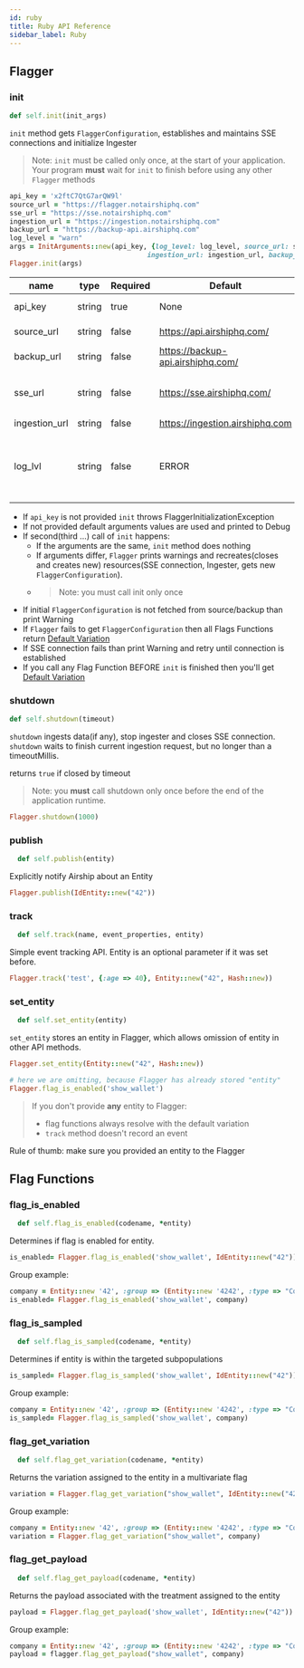 ```yaml
---
id: ruby
title: Ruby API Reference
sidebar_label: Ruby
---
```


## Flagger
### init

```ruby
def self.init(init_args)
```

`init` method gets `FlaggerConfiguration`, establishes and maintains SSE connections and initialize Ingester

> Note: `init` must be called only once, at the start of your application. 
>Your program __must__ wait for `init` to finish before using any other `Flagger` methods

```ruby
api_key = 'x2ftC7QtG7arQW9l'
source_url = "https://flagger.notairshiphq.com"
sse_url = "https://sse.notairshiphq.com"
ingestion_url = "https://ingestion.notairshiphq.com"
backup_url = "https://backup-api.airshiphq.com"
log_level = "warn"
args = InitArguments::new(api_key, {log_level: log_level, source_url: source_url, sse_url: sse_url,
                                  ingestion_url: ingestion_url, backup_url: backup_url})
Flagger.init(args)
```

| name            | type   | Required | Default                           | Description                                                                                             |
| --------------- | ------ | -------- | --------------------------------- | ------------------------------------------------------------------------------------------------------- |
| api_key         | string | true     | None                              | API key to an environment                                                                               |
| source_url      | string | false    | https://api.airshiphq.com/        | URL to get `FlaggerConfiguration`                                                                         |
| backup_url      | string | false    | https://backup-api.airshiphq.com/ | backup URL to get `FlaggerConfiguration`                                                                  |
| sse_url         | string | false    | https://sse.airshiphq.com/        | URL for real-time updates of `FlaggerConfiguration` via sse                                                                       |
| ingestion_url   | string | false    | https://ingestion.airshiphq.com   | URL for ingestion                                                                                       |
| log_lvl         | string | false    | ERROR                             | set up log level: ERROR, WARN, DEBUG. Debug is the most verbose level and includes all Network requests |

- If `api_key` is not provided `init` throws FlaggerInitializationException
- If not provided default arguments values are used and printed to Debug
- If second(third …) call of `init` happens:
    - If the arguments are the same, `init` method does nothing
    - If arguments differ, `Flagger` prints warnings and recreates(closes and creates new) resources(SSE connection, 
    Ingester, gets new `FlaggerConfiguration`).
    - > Note: you must call init only once
- If initial `FlaggerConfiguration` is not fetched from source/backup than print Warning
- If `Flagger` fails to get `FlaggerConfiguration` then all Flags Functions return [Default Variation](../flagger-sdk/default-variation.md)
- If SSE connection fails than print Warning and retry until connection is established
- If you call any Flag Function BEFORE `init` is finished then you'll get [Default Variation](../flagger-sdk/default-variation.md)  


### shutdown

```ruby
def self.shutdown(timeout)
```

`shutdown` ingests data(if any), stop ingester and closes SSE connection.
`shutdown` waits to finish current ingestion request, but no longer than a timeoutMillis.

returns `true` if closed by timeout 

> Note: you __must__ call shutdown only once before the end of the application runtime. 

```ruby
Flagger.shutdown(1000)
```

### publish

```ruby
  def self.publish(entity)
```

Explicitly notify Airship about an Entity

```ruby
Flagger.publish(IdEntity::new("42"))
```

### track

```ruby
  def self.track(name, event_properties, entity)
```

Simple event tracking API.
Entity is an optional parameter if it was set before.

```ruby
Flagger.track('test', {:age => 40}, Entity::new("42", Hash::new))
```

### set_entity

```ruby
  def self.set_entity(entity)
```

`set_entity` stores an entity in Flagger, which allows omission of entity in other API methods. 

```ruby
Flagger.set_entity(Entity::new("42", Hash::new))

# here we are omitting, because Flagger has already stored "entity"
Flagger.flag_is_enabled('show_wallet')
```

>If you don't provide __any__ entity to Flagger:
>- flag functions always resolve with the default variation
>- `track` method doesn't record an event

Rule of thumb: make sure you provided an entity to the Flagger

## Flag Functions
### flag_is_enabled

```ruby
  def self.flag_is_enabled(codename, *entity)
```

Determines if flag is enabled for entity.

```ruby
is_enabled= Flagger.flag_is_enabled('show_wallet', IdEntity::new("42"))
```

Group example:

```ruby
company = Entity::new '42', :group => (Entity::new '4242', :type => "Company")
is_enabled= Flagger.flag_is_enabled('show_wallet', company)
```


### flag_is_sampled

```ruby
  def self.flag_is_sampled(codename, *entity)
```

Determines if entity is within the targeted subpopulations

```ruby
is_sampled= Flagger.flag_is_sampled('show_wallet', IdEntity::new("42"))
```

Group example:

```ruby
company = Entity::new '42', :group => (Entity::new '4242', :type => "Company")
is_sampled= Flagger.flag_is_sampled('show_wallet', company)
```

### flag_get_variation

```ruby
  def self.flag_get_variation(codename, *entity)
```

Returns the variation assigned to the entity in a multivariate flag

```ruby
variation = Flagger.flag_get_variation("show_wallet", IdEntity::new("42"))
```

Group example:

```ruby
company = Entity::new '42', :group => (Entity::new '4242', :type => "Company")
variation = Flagger.flag_get_variation("show_wallet", company)
```

### flag_get_payload

```ruby
  def self.flag_get_payload(codename, *entity)
```

Returns the payload associated with the treatment assigned to the entity

```ruby
payload = Flagger.flag_get_payload('show_wallet', IdEntity::new("42"))
```

Group example:

```ruby
company = Entity::new '42', :group => (Entity::new '4242', :type => "Company")
payload = flagger.flag_get_payload("show_wallet", company)
```